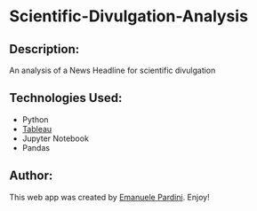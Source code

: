# Scientific-Divulgation-Analysis

## Description:
An analysis of a News Headline for scientific divulgation

## Technologies Used:

- Python
- [Tableau](https://public.tableau.com/app/profile/emanuele.pardini/viz/InformationFoundationDashboard/KPI?publish=yes)
- Jupyter Notebook
- Pandas

## Author:

This web app was created by [Emanuele Pardini](http://emanuelepardini.altervista.org/).
Enjoy!
